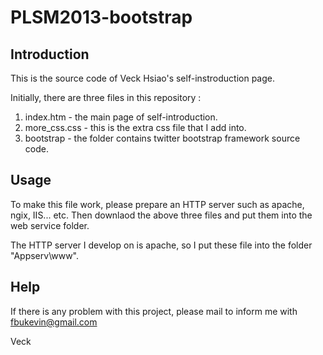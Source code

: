 PLSM2013-bootstrap
==================

## Introduction
This is the source code of Veck Hsiao's self-instroduction page.

Initially, there are three files in this repository :

1. index.htm - the main page of self-introduction.
2. more_css.css - this is the extra css file that I add into.
3. bootstrap - the folder contains twitter bootstrap framework source code.


## Usage
To make this file work, please prepare an HTTP server such as apache, ngix, IIS... etc.
Then downlaod the above three files and put them into the web service folder.

The HTTP server I develop on is apache, so I put these file into the folder "Appserv\www".

## Help
If there is any problem with this project, please mail to inform me with fbukevin@gmail.com


Veck
